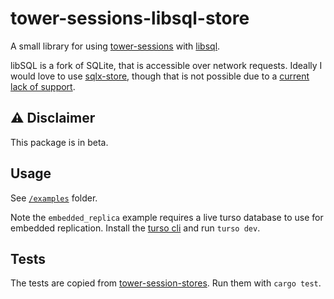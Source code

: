 # tower-sessions-libsql-store
A small library for using [tower-sessions](https://github.com/maxcountryman/tower-sessions) with [libsql](https://github.com/tursodatabase/libsql).

libSQL is a fork of SQLite, that is accessible over network requests. Ideally I would love to use [sqlx-store](https://github.com/maxcountryman/tower-sessions-stores/tree/main/sqlx-store), though that is not possible due to a [current lack of support](https://github.com/launchbadge/sqlx/issues/2674).

## ⚠️  Disclaimer
This package is in beta.

## Usage
See [`/examples`](./examples) folder.

Note the `embedded_replica` example requires a live turso database to use for embedded replication. Install the [turso cli](https://github.com/tursodatabase/turso-cli) and run `turso dev`.

## Tests
The tests are copied from [tower-session-stores](https://github.com/maxcountryman/tower-sessions-stores). Run them with `cargo test`.
